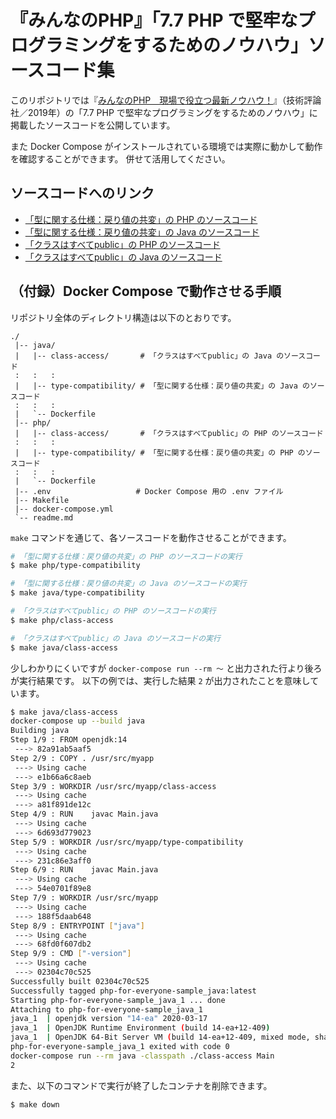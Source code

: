# 『みんなのPHP』「7.7 PHP で堅牢なプログラミングをするためのノウハウ」ソースコード集

このリポジトリでは『[みんなのPHP　現場で役立つ最新ノウハウ！](https://amzn.to/2DRtGtm)』（技術評論社／2019年）の「7.7 PHP で堅牢なプログラミングをするためのノウハウ」に掲載したソースコードを公開しています。

また Docker Compose がインストールされている環境では実際に動かして動作を確認することができます。 併せて活用してください。

## ソースコードへのリンク

* [「型に関する仕様：戻り値の共変」の PHP のソースコード](https://github.com/okashoi/php-for-everyone-sample/tree/master/php/type-compatibility)
* [「型に関する仕様：戻り値の共変」の Java のソースコード](https://github.com/okashoi/php-for-everyone-sample/tree/master/java/type-compatibility)
* [「クラスはすべてpublic」の PHP のソースコード](https://github.com/okashoi/php-for-everyone-sample/tree/master/php/class-access)
* [「クラスはすべてpublic」の Java のソースコード](https://github.com/okashoi/php-for-everyone-sample/tree/master/java/class-access)

## （付録）Docker Compose で動作させる手順

リポジトリ全体のディレクトリ構造は以下のとおりです。

```
./
 |-- java/
 |   |-- class-access/       # 「クラスはすべてpublic」の Java のソースコード
 :   :   :
 |   |-- type-compatibility/ # 「型に関する仕様：戻り値の共変」の Java のソースコード
 :   :   :
 |   `-- Dockerfile
 |-- php/
 |   |-- class-access/       # 「クラスはすべてpublic」の PHP のソースコード
 :   :   :
 |   |-- type-compatibility/ # 「型に関する仕様：戻り値の共変」の PHP のソースコード
 :   :   :
 |   `-- Dockerfile
 |-- .env                   # Docker Compose 用の .env ファイル
 |-- Makefile
 |-- docker-compose.yml
 `-- readme.md
```

`make` コマンドを通じて、各ソースコードを動作させることができます。

```bash
# 「型に関する仕様：戻り値の共変」の PHP のソースコードの実行
$ make php/type-compatibility

# 「型に関する仕様：戻り値の共変」の Java のソースコードの実行
$ make java/type-compatibility

# 「クラスはすべてpublic」の PHP のソースコードの実行
$ make php/class-access

# 「クラスはすべてpublic」の Java のソースコードの実行
$ make java/class-access
```

少しわかりにくいですが `docker-compose run --rm 〜` と出力された行より後ろが実行結果です。
以下の例では、実行した結果 `2` が出力されたことを意味しています。

```bash
$ make java/class-access
docker-compose up --build java
Building java
Step 1/9 : FROM openjdk:14
 ---> 82a91ab5aaf5
Step 2/9 : COPY . /usr/src/myapp
 ---> Using cache
 ---> e1b66a6c8aeb
Step 3/9 : WORKDIR /usr/src/myapp/class-access
 ---> Using cache
 ---> a81f891de12c
Step 4/9 : RUN    javac Main.java
 ---> Using cache
 ---> 6d693d779023
Step 5/9 : WORKDIR /usr/src/myapp/type-compatibility
 ---> Using cache
 ---> 231c86e3aff0
Step 6/9 : RUN    javac Main.java
 ---> Using cache
 ---> 54e0701f89e8
Step 7/9 : WORKDIR /usr/src/myapp
 ---> Using cache
 ---> 188f5daab648
Step 8/9 : ENTRYPOINT ["java"]
 ---> Using cache
 ---> 68fd0f607db2
Step 9/9 : CMD ["-version"]
 ---> Using cache
 ---> 02304c70c525
Successfully built 02304c70c525
Successfully tagged php-for-everyone-sample_java:latest
Starting php-for-everyone-sample_java_1 ... done
Attaching to php-for-everyone-sample_java_1
java_1  | openjdk version "14-ea" 2020-03-17
java_1  | OpenJDK Runtime Environment (build 14-ea+12-409)
java_1  | OpenJDK 64-Bit Server VM (build 14-ea+12-409, mixed mode, sharing)
php-for-everyone-sample_java_1 exited with code 0
docker-compose run --rm java -classpath ./class-access Main
2
```

また、以下のコマンドで実行が終了したコンテナを削除できます。

```bash
$ make down
```
